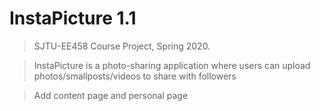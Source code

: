 # InstaPicture 1.1

> SJTU-EE458 Course Project, Spring 2020.

> InstaPicture is a photo-sharing application where users can upload photos/smallposts/videos to share with followers

> Add content page and personal page


